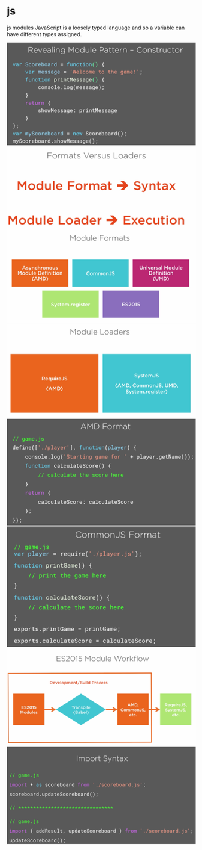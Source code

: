 # js
js modules
JavaScript is a loosely typed language and so a variable can have different types assigned.  

![Screenshot](./1module-cons.png)
![Screenshot](./2format.png)
![Screenshot](./3format.png)
![Screenshot](./4loader.png)
![Screenshot](./5amd-format.png)
![Screenshot](./6commonjs-format.png)
![Screenshot](./7module-workflow.png)
![Screenshot](./8import-syntax.png)
